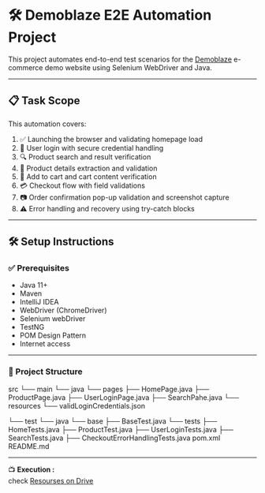 # 🛠 Demoblaze E2E Automation Project

This project automates end-to-end test scenarios for the [Demoblaze](https://www.demoblaze.com) e-commerce demo website using Selenium WebDriver and Java.

---

## 📋 Task Scope

This automation covers:

1. ✅ Launching the browser and validating homepage load
2. 🔐 User login with secure credential handling
3. 🔍 Product search and result verification
4. 📄 Product details extraction and validation
5. 🛒 Add to cart and cart content verification
6. 💳 Checkout flow with field validations
7. 📷 Order confirmation pop-up validation and screenshot capture
8. ⚠️ Error handling and recovery using try-catch blocks

---

## 🛠 Setup Instructions

### ✅ Prerequisites

- Java 11+
- Maven
- IntelliJ IDEA
- WebDriver (ChromeDriver)
- Selenium webDriver
- TestNG
- POM Design Pattern
- Internet access

----
### 📂 Project Structure 
src
 └── main
     └── java
         └── pages
             ├── HomePage.java
             ├── ProductPage.java
             ├── UserLoginPage.java
             ├── SearchPahe.java
    └── resources
       └── validLoginCredentials.json

└── test
         └── java
            └── base 
                 ├── BaseTest.java
            └── tests
               ├── HomeTests.java
               ├── ProductTest.java
               ├── UserLoginTests.java
               ├── SearchTests.java
               ├── CheckoutErrorHandlingTests.java
 pom.xml
 README.md


----
📺 **Execution :**  
check [Resourses on Drive](https://drive.google.com/drive/folders/1pMfFCsCeK6WrqiPR8o2hAdUxxIOd-DTF?usp=sharing)

